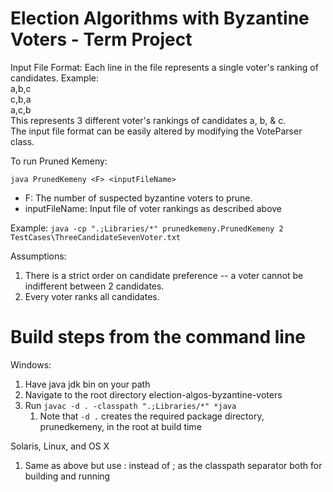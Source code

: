 # Election Algorithms with Byzantine Voters - Term Project

Input File Format: Each line in the file represents a single voter's ranking of candidates. Example:  
a,b,c  
c,b,a  
a,c,b  
This represents 3 different voter's rankings of candidates a, b, & c.  
The input file format can be easily altered by modifying the VoteParser class.

To run Pruned Kemeny:

`java PrunedKemeny <F> <inputFileName>`

* F: The number of suspected byzantine voters to prune.
* inputFileName: Input file of voter rankings as described above

Example: 
`java -cp ".;Libraries/*" prunedkemeny.PrunedKemeny 2 TestCases\ThreeCandidateSevenVoter.txt`

Assumptions:

1. There is a strict order on candidate preference -- a voter cannot be indifferent between 2 candidates.
2. Every voter ranks all candidates.

# Build steps from the command line

Windows:

1. Have java jdk bin on your path
2. Navigate to the root directory election-algos-byzantine-voters
4. Run `javac -d . -classpath ".;Libraries/*" *java` 
    1. Note that `-d .` creates the required package directory, prunedkemeny, in the root at build time

Solaris, Linux, and OS X

1. Same as above but use : instead of ; as the classpath separator both for building and running


